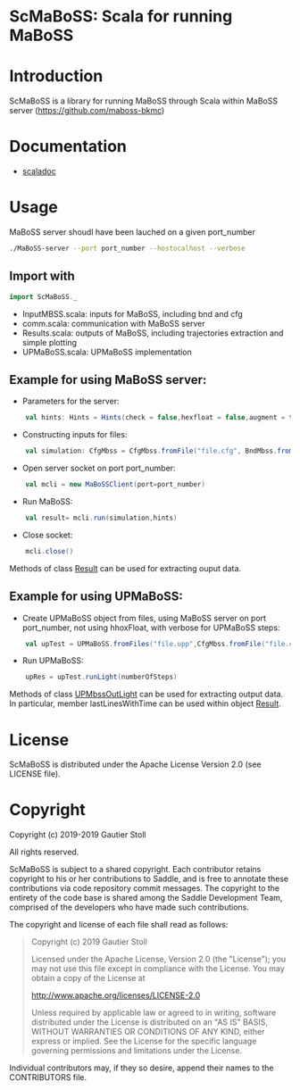 ScMaBoSS: Scala for running MaBoSS
==========================

Introduction
============

ScMaBoSS is a library for running MaBoSS through Scala within MaBoSS server (https://github.com/maboss-bkmc)

Documentation
=============

 - [scaladoc](https://gautierstoll.github.io/ScMaBoSS/target/scala-2.12/api/ScMaBoSS/)

Usage
=====

MaBoSS server shoudl have been lauched on a given port_number
```bash
./MaBoSS-server --port port_number --hostocalhost --verbose
```

## Import with
```scala
import ScMaBoSS._
```

- InputMBSS.scala: inputs for MaBoSS, including bnd and cfg
- comm.scala: communication with MaBoSS server
- Results.scala: outputs of MaBoSS, including trajectories extraction and simple plotting
- UPMaBoSS.scala: UPMaBoSS implementation

## Example for using MaBoSS server:
- Parameters for the server:
```scala
    val hints: Hints = Hints(check = false,hexfloat = false,augment = true,overRide = false,verbose = false)
```
- Constructing inputs for files:
```scala
    val simulation: CfgMbss = CfgMbss.fromFile("file.cfg", BndMbss.fromFile("file.bnd"))
```
- Open server socket on port port_number:
```scala
    val mcli = new MaBoSSClient(port=port_number)
```
- Run MaBoSS:
```scala
    val result= mcli.run(simulation,hints)
```
- Close socket:
```scala
    mcli.close()
```
Methods of class [Result](https://gautierstoll.github.io/ScMaBoSS/target/scala-2.12/api/ScMaBoSS/Result.html) can be used for extracting ouput data.

## Example for using UPMaBoSS:
- Create UPMaBoSS object from files, using MaBoSS server on port port_number, not using hhoxFloat,
with verbose for UPMaBoSS steps:
```scala
    val upTest = UPMaBoSS.fromFiles("file.upp",CfgMbss.fromFile("file.cfg",BndMbss.fromFile("file.bnd")),port_number,false,true)
```
- Run UPMaBoSS:
```scala
    upRes = upTest.runLight(numberOfSteps)
```
Methods of class [UPMbssOutLight](https://gautierstoll.github.io/ScMaBoSS/target/scala-2.12/api/ScMaBoSS/UPMbssOutLight.html)
can be used for extracting output data. In particular, member lastLinesWithTime can be used within
object [Result](https://gautierstoll.github.io/ScMaBoSS/target/scala-2.12/api/ScMaBoSS/Result$.html).

License
=======

ScMaBoSS is distributed under the Apache License Version 2.0 (see LICENSE file).

Copyright
=========

Copyright (c) 2019-2019 Gautier Stoll

All rights reserved.

ScMaBoSS is subject to a shared copyright. Each contributor retains copyright to
his or her contributions to Saddle, and is free to annotate these contributions
via code repository commit messages. The copyright to the entirety of the code
base is shared among the Saddle Development Team, comprised of the developers
who have made such contributions.

The copyright and license of each file shall read as follows:

> Copyright (c) 2019 Gautier Stoll
>
> Licensed under the Apache License, Version 2.0 (the "License");
> you may not use this file except in compliance with the License.
> You may obtain a copy of the License at
>
> http://www.apache.org/licenses/LICENSE-2.0
>
> Unless required by applicable law or agreed to in writing, software
> distributed under the License is distributed on an "AS IS" BASIS,
> WITHOUT WARRANTIES OR CONDITIONS OF ANY KIND, either express or implied.
> See the License for the specific language governing permissions and
> limitations under the License.


Individual contributors may, if they so desire, append their names to
the CONTRIBUTORS file.
